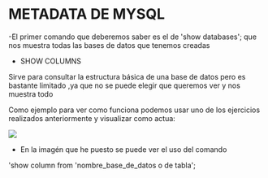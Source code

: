 # METADATA DE MYSQL

-El primer comando que deberemos saber es el de 'show databases'; que nos muestra todas las bases de datos que tenemos creadas 

- SHOW COLUMNS

Sirve para consultar la estructura básica de una base de datos pero es bastante limitado ,ya que no se puede elegir que queremos ver y nos muestra todo

Como ejemplo para ver como funciona podemos usar uno de los ejercicios realizados anteriormente y visualizar como actua:

![](http://www.mediafire.com/convkey/653e/ry1tfe59ebf6xf5zg.jpg)

- En la imagén que he puesto se puede ver el uso del comando

'show column from 'nombre_base_de_datos o de tabla';

